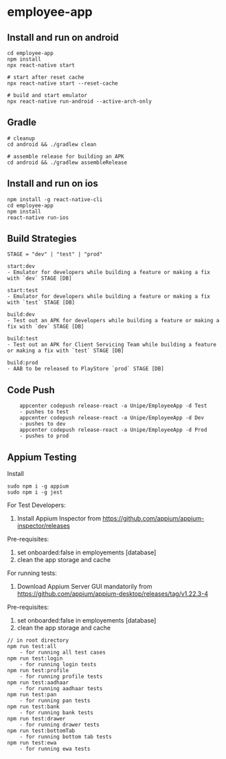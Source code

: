 # employee-app

## Install and run on android

```
cd employee-app
npm install
npx react-native start

# start after reset cache
npx react-native start --reset-cache

# build and start emulator
npx react-native run-android --active-arch-only
```

## Gradle

```
# cleanup
cd android && ./gradlew clean

# assemble release for building an APK
cd android && ./gradlew assembleRelease

```

## Install and run on ios

```
npm install -g react-native-cli
cd employee-app
npm install
react-native run-ios
```

## Build Strategies

`STAGE = "dev" | "test" | "prod"`

```
start:dev
- Emulator for developers while building a feature or making a fix with `dev` STAGE [DB]

start:test
- Emulator for developers while building a feature or making a fix with `test` STAGE [DB]

build:dev
- Test out an APK for developers while building a feature or making a fix with `dev` STAGE [DB]

build:test
- Test out an APK for Client Servicing Team while building a feature or making a fix with `test` STAGE [DB]

build:prod
- AAB to be released to PlayStore `prod` STAGE [DB]
```

## Code Push

```
    appcenter codepush release-react -a Unipe/EmployeeApp -d Test
    - pushes to test
    appcenter codepush release-react -a Unipe/EmployeeApp -d Dev
    - pushes to dev
    appcenter codepush release-react -a Unipe/EmployeeApp -d Prod
    - pushes to prod
```

## Appium Testing

Install

```
sudo npm i -g appium
sudo npm i -g jest
```

For Test Developers:

1. Install Appium Inspector from https://github.com/appium/appium-inspector/releases

Pre-requisites:

1. set onboarded:false in employements [database]
2. clean the app storage and cache

For running tests:

1. Download Appium Server GUI mandatorily from https://github.com/appium/appium-desktop/releases/tag/v1.22.3-4

Pre-requisites:

1. set onboarded:false in employements [database]
2. clean the app storage and cache

```
// in root directory
npm run test:all
    - for running all test cases
npm run test:login
    - for running login tests
npm run test:profile
    - for running profile tests
npm run test:aadhaar
    - for running aadhaar tests
npm run test:pan
    - for running pan tests
npm run test:bank
    - for running bank tests
npm run test:drawer
    - for running drawer tests
npm run test:bottomTab
    - for running bottom tab tests
npm run test:ewa
    - for running ewa tests
```
